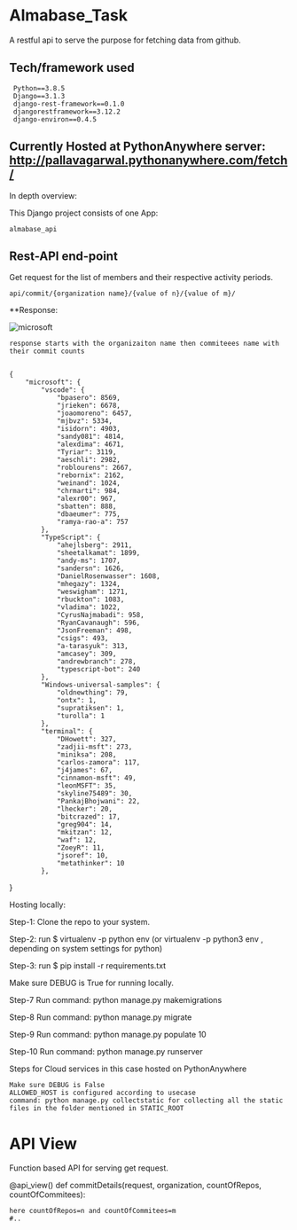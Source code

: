 # Almabase_Task

A restful api to serve the purpose for fetching data from github.

## Tech/framework used

     Python==3.8.5
     Django==3.1.3
     django-rest-framework==0.1.0
     djangorestframework==3.12.2
     django-environ==0.4.5





## Currently Hosted at PythonAnywhere server: http://pallavagarwal.pythonanywhere.com/fetch/



In depth overview:

This Django project consists of one App:

    almabase_api

## Rest-API end-point

Get request for the list of members and their respective activity periods.

    api/commit/{organization name}/{value of n}/{value of m}/

**Response:

![microsoft](https://user-images.githubusercontent.com/36321155/98555500-05244a00-22c8-11eb-839b-539e1e974e6c.png)

    
    response starts with the organizaiton name then commiteees name with their commit counts
    

    {
        "microsoft": {
            "vscode": {
                "bpasero": 8569,
                "jrieken": 6678,
                "joaomoreno": 6457,
                "mjbvz": 5334,
                "isidorn": 4903,
                "sandy081": 4814,
                "alexdima": 4671,
                "Tyriar": 3119,
                "aeschli": 2982,
                "roblourens": 2667,
                "rebornix": 2162,
                "weinand": 1024,
                "chrmarti": 984,
                "alexr00": 967,
                "sbatten": 888,
                "dbaeumer": 775,
                "ramya-rao-a": 757
            },
            "TypeScript": {
                "ahejlsberg": 2911,
                "sheetalkamat": 1899,
                "andy-ms": 1707,
                "sandersn": 1626,
                "DanielRosenwasser": 1608,
                "mhegazy": 1324,
                "weswigham": 1271,
                "rbuckton": 1083,
                "vladima": 1022,
                "CyrusNajmabadi": 958,
                "RyanCavanaugh": 596,
                "JsonFreeman": 498,
                "csigs": 493,
                "a-tarasyuk": 313,
                "amcasey": 309,
                "andrewbranch": 278,
                "typescript-bot": 240
            },
            "Windows-universal-samples": {
                "oldnewthing": 79,
                "ontx": 1,
                "supratiksen": 1,
                "turolla": 1
            },
            "terminal": {
                "DHowett": 327,
                "zadjii-msft": 273,
                "miniksa": 208,
                "carlos-zamora": 117,
                "j4james": 67,
                "cinnamon-msft": 49,
                "leonMSFT": 35,
                "skyline75489": 30,
                "PankajBhojwani": 22,
                "lhecker": 20,
                "bitcrazed": 17,
                "greg904": 14,
                "mkitzan": 12,
                "waf": 12,
                "ZoeyR": 11,
                "jsoref": 10,
                "metathinker": 10
            },

}


Hosting locally:

Step-1: Clone the repo to your system.

Step-2: run $ virtualenv -p python env (or virtualenv -p python3 env , depending on system settings for python)

Step-3: run $ pip install -r requirements.txt 

Make sure DEBUG is True for running locally.

Step-7 Run command: python manage.py makemigrations

Step-8 Run command: python manage.py migrate

Step-9 Run command: python manage.py populate 10

Step-10 Run command: python manage.py runserver

Steps for Cloud services in this case hosted on PythonAnywhere

    Make sure DEBUG is False
    ALLOWED_HOST is configured according to usecase
    command: python manage.py collectstatic for collecting all the static files in the folder mentioned in STATIC_ROOT

# API View

Function based API for serving get request.


@api_view()
def commitDetails(request, organization, countOfRepos, countOfCommitees):
    
    here countOfRepos=n and countOfCommitees=m
    #..
        
       


